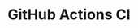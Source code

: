 # GitHub Actions CI























































































































































































































































































































































































































































































































































































































































































































































































































































































































































































































































































































































































































































































































